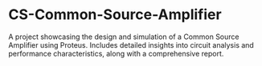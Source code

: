 # CS-Common-Source-Amplifier
A project showcasing the design and simulation of a Common Source Amplifier using Proteus. Includes detailed insights into circuit analysis and performance characteristics, along with a comprehensive report.
